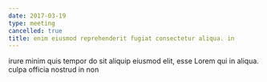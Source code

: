 ```yaml
---
date: 2017-03-19
type: meeting
cancelled: true
title: enim eiusmod reprehenderit fugiat consectetur aliqua. in
---
```

irure minim quis tempor do sit aliquip eiusmod elit, esse Lorem qui in aliqua. culpa officia nostrud in non